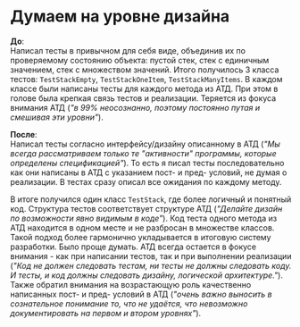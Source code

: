 # Думаем на уровне дизайна

**До**:  
Написал тесты в привычном для себя виде, объединив их по проверяемому состоянию объекта: пустой стек, стек с единичным значением, стек с множеством значений. Итого получилось 3 класса тестов: `TestStackEmpty`, `TestStackOneItem`, `TestStackManyItems`. В каждом классе были написаны тесты для каждого метода из АТД. При этом в голове была крепкая связь тестов и реализации. Теряется из фокуса внимания АТД (*"в 99% неосознанно, поэтому постоянно путая и смешивая эти уровни"*).

**После**:  
Написал тесты согласно интерфейсу/дизайну описанному в АТД (*"Мы всегда рассматриваем только те "активности" программы, которые определены спецификацией"*). То есть я писал тесты последовательно как они написаны в АТД с указанием пост- и пред- условий, не думая о реализации. В тестах сразу описал все ожидания по каждому методу. 

В итоге получился один класс `TestStack`, где более логичный и понятный код. Структура тестов соответствует структуре АТД (*"Делайте дизайн по возможности явно видимым в коде"*). 
Код теста одного метода из АТД находится в одном месте и не разбросан в множестве классов. Такой подход более гармонично укладывается в итоговую систему разработки. Было проще думать. АТД всегда остается в фокусе внимания - как при написании тестов, так и при выполнении реализации (*"Код не должен следовать тестам, ни тесты не должны следовать коду. И тесты, и код должны следовать дизайну, логической архитектуре."*). Также обратил внимания на возрастающую роль качественно написанных пост- и пред- условий в АТД (*"очень важно выносить в сознательное понимание то, что не удаётся, что невозможно документировать на первом и втором уровнях"*).


